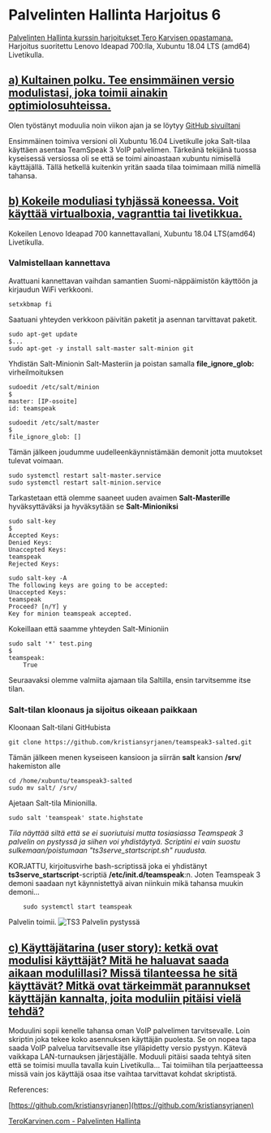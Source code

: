 # Palvelinten Hallinta Harjoitus 6
[Palvelinten Hallinta kurssin harjoitukset Tero Karvisen opastamana.](http://terokarvinen.com/2018/aikataulu-%E2%80%93-palvelinten-hallinta-ict4tn022-4-ti-5-ke-5-loppukevat-2018-5p)
Harjoitus suoritettu Lenovo Ideapad 700:lla, Xubuntu 18.04 LTS (amd64) Livetikulla.

## [a) Kultainen polku. Tee ensimmäinen versio modulistasi, joka toimii ainakin optimiolosuhteissa. ](http://terokarvinen.com/2018/aikataulu-%E2%80%93-palvelinten-hallinta-ict4tn022-4-ti-5-ke-5-loppukevat-2018-5p)

Olen työstänyt moduulia noin viikon ajan ja se löytyy [GitHub sivuiltani](https://github.com/kristiansyrjanen/teamspeak3-salted)

Ensimmäinen toimiva versioni oli Xubuntu 16.04 Livetikulle joka Salt-tilaa käyttäen asentaa TeamSpeak 3 VoIP palvelimen. Tärkeänä tekijänä tuossa kyseisessä versiossa oli se että se toimi ainoastaan xubuntu nimisellä käyttäjällä. Tällä hetkellä kuitenkin yritän saada tilaa toimimaan millä nimellä tahansa. 



## [b) Kokeile moduliasi tyhjässä koneessa. Voit käyttää virtualboxia, vagranttia tai livetikkua.](http://terokarvinen.com/2018/aikataulu-%E2%80%93-palvelinten-hallinta-ict4tn022-4-ti-5-ke-5-loppukevat-2018-5p)
Kokeilen Lenovo Ideapad 700 kannettavallani, Xubuntu 18.04 LTS(amd64) Livetikulla.

### Valmistellaan kannettava

Avattuani kannettavan vaihdan samantien Suomi-näppäimistön käyttöön ja kirjaudun WiFi verkkooni.

    setxkbmap fi

Saatuani yhteyden verkkoon päivitän paketit ja asennan tarvittavat paketit.

    sudo apt-get update
    $...
    sudo apt-get -y install salt-master salt-minion git

Yhdistän Salt-Minionin Salt-Masteriin ja poistan samalla **file_ignore_glob:** virheilmoituksen

    sudoedit /etc/salt/minion
    $
    master: [IP-osoite]
    id: teamspeak
    
    sudoedit /etc/salt/master
    $
    file_ignore_glob: []

Tämän jälkeen joudumme uudelleenkäynnistämään demonit jotta muutokset tulevat voimaan.

    sudo systemctl restart salt-master.service
    sudo systemctl restart salt-minion.service
    
Tarkastetaan että olemme saaneet uuden avaimen **Salt-Masterille** hyväksyttäväksi ja hyväksytään se **Salt-Minioniksi**

    sudo salt-key
    $
    Accepted Keys:
    Denied Keys:
    Unaccepted Keys:
    teamspeak
    Rejected Keys:
    
    sudo salt-key -A
    The following keys are going to be accepted:
    Unaccepted Keys:
    teamspeak
    Proceed? [n/Y] y
    Key for minion teamspeak accepted.

Kokeillaan että saamme yhteyden Salt-Minioniin

    sudo salt '*' test.ping
    $
    teamspeak:
        True

Seuraavaksi olemme valmiita ajamaan tila Saltilla, ensin tarvitsemme itse tilan.

### Salt-tilan kloonaus ja sijoitus oikeaan paikkaan

Kloonaan Salt-tilani GitHubista

    git clone https://github.com/kristiansyrjanen/teamspeak3-salted.git

Tämän jälkeen menen kyseiseen kansioon ja siirrän **salt** kansion **/srv/** hakemiston alle

    cd /home/xubuntu/teamspeak3-salted
    sudo mv salt/ /srv/

Ajetaan Salt-tila Minionilla.

    sudo salt 'teamspeak' state.highstate

*Tila näyttää siltä että se ei suoriutuisi mutta tosiasiassa Teamspeak 3 palvelin on pystyssä ja siihen voi yhdistäytyä. Scriptini ei vain suostu sulkemaan/poistumaan "ts3serve_startscript.sh" ruudusta.*

KORJATTU, kirjoitusvirhe bash-scriptissä joka ei yhdistänyt **ts3serve_startscript**-scriptiä **/etc/init.d/teamspeak**:n. Joten Teamspeak 3 demoni saadaan nyt käynnistettyä aivan niinkuin mikä tahansa muukin demoni...

        sudo systemctl start teamspeak 


Palvelin toimii.
![TS3 Palvelin pystyssä](https://i.imgur.com/fRmCWqC.png)


## [c) Käyttäjätarina (user story): ketkä ovat modulisi käyttäjät? Mitä he haluavat saada aikaan modulillasi? Missä tilanteessa he sitä käyttävät? Mitkä ovat tärkeimmät parannukset käyttäjän kannalta, joita moduliin pitäisi vielä tehdä?](http://terokarvinen.com/2018/aikataulu-%E2%80%93-palvelinten-hallinta-ict4tn022-4-ti-5-ke-5-loppukevat-2018-5p)

Moduulini sopii kenelle tahansa oman VoIP palvelimen tarvitsevalle. Loin skriptin joka tekee koko asennuksen käyttäjän puolesta. Se on nopea tapa saada VoIP palvelua tarvitsevalle itse ylläpidetty versio pystyyn. Kätevä vaikkapa LAN-turnauksen järjestäjälle. Moduuli pitäisi saada tehtyä siten että se toimisi muulla tavalla kuin Livetikulla... Tai toimiihan tila perjaatteessa missä vain jos käyttäjä osaa itse vaihtaa tarvittavat kohdat skriptistä.


References: 

[https://github.com/kristiansyrjanen](https://github.com/kristiansyrjanen)

[TeroKarvinen.com - Palvelinten Hallinta](http://terokarvinen.com/2018/aikataulu-%E2%80%93-palvelinten-hallinta-ict4tn022-4-ti-5-ke-5-loppukevat-2018-5p)
